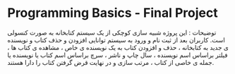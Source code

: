 # Programming Basics - Final Project 

توضیحات : این پروژه شبیه سازی کوچکی از یک سیستم کتابخانه به صورت کنسولی است. کاربران بعد از ثبت نام و ورود به سیستم توانایی افزودن و حذف کتاب و نویسنده ی جدید به کتابخانه ، حذف و افزودن کتاب به یک نویسنده ی خاص ، مشاهده ی کتاب ها ، فیلتر براساس اسم نویسنده ، سال چاپ و ناشر ، سرچ براساس اسم کتاب یا نویسنده یا جمله ی خاصی از کتاب ، مرتب سازی و در نهایت قرض گرفتن کتاب را دارا هستند.
